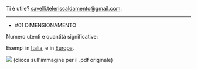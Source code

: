 Ti è utile? <a href="mailto:savelli.teleriscaldamento@gmail.com">savelli.teleriscaldamento@gmail.com</a>.

------

 - #01 DIMENSIONAMENTO

Numero utenti e quantità significative:

Esempi in <a href="https://www.a2a.eu/it/citta2a-teleriscaldamento-a2a-piu-case-calde-sostenibili-infografica">Italia</a>, e in <a href="https://publications.jrc.ec.europa.eu/repository/bitstream/JRC104437/study%20on%20efficient%20dhc%20systems%20in%20the%20eu%20-dec2016_final%20-%20public%20report6.pdf">Europa</a>.

[![](intro.jpg)](https://www.qualenergia.it/sites/default/files/articolo-doc/indagine%20teleriscaldamento.pdf)
(clicca sull'immagine per il .pdf originale)
